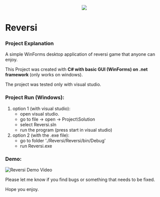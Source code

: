 <p align="center">
   <img src="https://img.shields.io/badge/-Collage%20Project-informational" />
</p>

# Reversi

### Project Explanation

A simple WinForms desktop application of reversi game that anyone can enjoy.

This Project was created with <b> C# with basic GUI (WinForms) on .net framework </b> (only works on windows). 

The project was tested only with visual studio.

### Project Run (Windows):
1. option 1 (with visual studio):
   - open visual studio.
   - go to file -> open -> Project\Solution
   - select Reversi.sln
   - run the program (press start in visual studio)
2. option 2 (with the .exe file):
   - go to folder './Reversi/Reversi/bin/Debug'
   - run Reversi.exe

### Demo:
![Reversi Demo Video](https://github.com/leorrose/Reversi/blob/master/demo.gif)

Please let me know if you find bugs or something that needs to be fixed.

Hope you enjoy.
